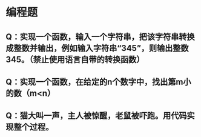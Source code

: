 # 编程题

## Q：实现一个函数，输入一个字符串，把该字符串转换成整数并输出，例如输入字符串“345”，则输出整数345。（禁止使用语言自带的转换函数）

## Q：实现一个函数，在给定的n个数字中，找出第m小的数（m<n）

## Q：猫大叫一声，主人被惊醒，老鼠被吓跑。用代码实现整个过程。


